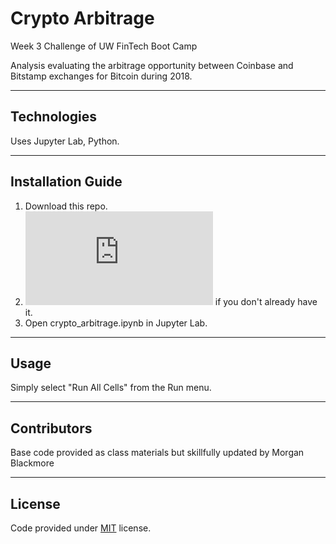 # Crypto Arbitrage
Week 3 Challenge of UW FinTech Boot Camp

Analysis evaluating the arbitrage opportunity between Coinbase and Bitstamp exchanges for Bitcoin during 2018.

---

## Technologies

Uses Jupyter Lab, Python.

---

## Installation Guide

1. Download this repo.
2. ![Install Jupyter Lab](https://jupyterlab.readthedocs.io/en/stable/getting_started/installation.html) if you don't already have it.
3. Open crypto_arbitrage.ipynb in Jupyter Lab.

---

## Usage

Simply select "Run All Cells" from the Run menu.

---

## Contributors

Base code provided as class materials but skillfully updated by Morgan Blackmore

---

## License

Code provided under [MIT](https://mit-license.org/) license. 

